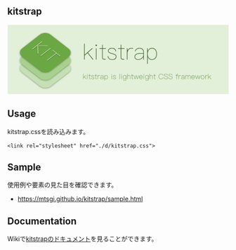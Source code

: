 ## kitstrap

![kitstrap](banner.png "kitstrap")

## Usage

kitstrap.cssを読み込みます。

```
<link rel="stylesheet" href="./d/kitstrap.css">
```

## Sample

使用例や要素の見た目を確認できます。

- https://mtsgi.github.io/kitstrap/sample.html

## Documentation

Wikiで[kitstrapのドキュメント](https://github.com/mtsgi/kitstrap/wiki)を見ることができます。